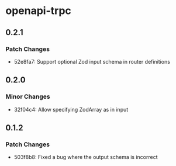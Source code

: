 # openapi-trpc

## 0.2.1

### Patch Changes

- 52e8fa7: Support optional Zod input schema in router definitions

## 0.2.0

### Minor Changes

- 32f04c4: Allow specifying ZodArray as in input

## 0.1.2

### Patch Changes

- 503f8b8: Fixed a bug where the output schema is incorrect
